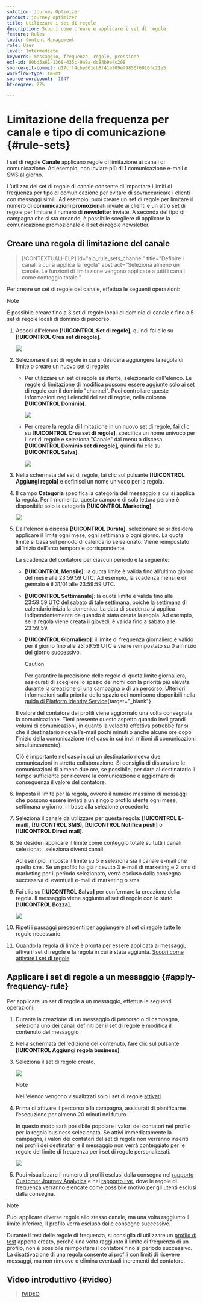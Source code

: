```yaml
---
solution: Journey Optimizer
product: journey optimizer
title: Utilizzare i set di regole
description: Scopri come creare e applicare i set di regole
feature: Rules
topic: Content Management
role: User
level: Intermediate
keywords: messaggio, frequenza, regole, pressione
exl-id: 80bd5a61-1368-435c-9a9a-dd84b9e4c208
source-git-commit: d17cff4cbe661cb8f41ef09ef9850f6010fc21e5
workflow-type: tm+mt
source-wordcount: '1047'
ht-degree: 22%

---
```


# Limitazione della frequenza per canale e tipo di comunicazione {#rule-sets}

I set di regole **Canale** applicano regole di limitazione ai canali di comunicazione. Ad esempio, non inviare più di 1 comunicazione e-mail o SMS al giorno.

L’utilizzo dei set di regole di canale consente di impostare i limiti di frequenza per tipo di comunicazione per evitare di sovraccaricare i clienti con messaggi simili. Ad esempio, puoi creare un set di regole per limitare il numero di **comunicazioni promozionali** inviate ai clienti e un altro set di regole per limitare il numero di **newsletter** inviate. A seconda del tipo di campagna che si sta creando, è possibile scegliere di applicare la comunicazione promozionale o il set di regole newsletter.

## Creare una regola di limitazione del canale

>[!CONTEXTUALHELP]
>id="ajo_rule_sets_channel"
>title="Definire i canali a cui si applica la regola"
>abstract="Seleziona almeno un canale. Le funzioni di limitazione vengono applicate a tutti i canali come conteggio totale."

Per creare un set di regole del canale, effettua le seguenti operazioni:

>[!NOTE]
>
>È possibile creare fino a 3 set di regole locali di dominio di canale e fino a 5 set di regole locali di dominio di percorso.

1. Accedi all&#39;elenco **[!UICONTROL Set di regole]**, quindi fai clic su **[!UICONTROL Crea set di regole]**.

   ![](assets/rule-sets-create-button.png)

1. Selezionare il set di regole in cui si desidera aggiungere la regola di limite o creare un nuovo set di regole:

   * Per utilizzare un set di regole esistente, selezionarlo dall&#39;elenco. Le regole di limitazione di modifica possono essere aggiunte solo ai set di regole con il dominio &quot;channel&quot;. Puoi controllare queste informazioni negli elenchi dei set di regole, nella colonna **[!UICONTROL Dominio]**.

     ![](assets/journey-capping-list.png)

   * Per creare la regola di limitazione in un nuovo set di regole, fai clic su **[!UICONTROL Crea set di regole]**, specifica un nome univoco per il set di regole e seleziona &quot;Canale&quot; dal menu a discesa **[!UICONTROL Dominio set di regole]**, quindi fai clic su **[!UICONTROL Salva]**.

     ![](assets/rule-sets-create.png)

1. Nella schermata del set di regole, fai clic sul pulsante **[!UICONTROL Aggiungi regola]** e definisci un nome univoco per la regola.

1. Il campo **Categoria** specifica la categoria del messaggio a cui si applica la regola. Per il momento, questo campo è di sola lettura perché è disponibile solo la categoria **[!UICONTROL Marketing]**.

   ![](assets/rule-set-channels.png)

1. Dall&#39;elenco a discesa **[!UICONTROL Durata]**, selezionare se si desidera applicare il limite ogni mese, ogni settimana o ogni giorno. La quota limite si basa sul periodo di calendario selezionato. Viene reimpostato all’inizio dell’arco temporale corrispondente.

   La scadenza del contatore per ciascun periodo è la seguente:

   * **[!UICONTROL Mensile]**: la quota limite è valida fino all’ultimo giorno del mese alle 23:59:59 UTC. Ad esempio, la scadenza mensile di gennaio è il 31/01 alle 23:59:59 UTC.

   * **[!UICONTROL Settimanale]**: la quota limite è valida fino alle 23:59:59 UTC del sabato di tale settimana, poiché la settimana di calendario inizia la domenica. La data di scadenza si applica indipendentemente da quando è stata creata la regola. Ad esempio, se la regola viene creata il giovedì, è valida fino a sabato alle 23:59:59.

   * **[!UICONTROL Giornaliero]**: il limite di frequenza giornaliero è valido per il giorno fino alle 23:59:59 UTC e viene reimpostato su 0 all&#39;inizio del giorno successivo.

     >[!CAUTION]
     > 
     >Per garantire la precisione delle regole di quota limite giornaliera, assicurati di scegliere lo spazio dei nomi con la priorità più elevata durante la creazione di una campagna o di un percorso. Ulteriori informazioni sulla priorità dello spazio dei nomi sono disponibili nella [guida di Platform Identity Service](https://experienceleague.adobe.com/it/docs/experience-platform/identity/features/identity-graph-linking-rules/namespace-priority){target="_blank"}

   Il valore del contatore dei profili viene aggiornato una volta consegnata la comunicazione. Tieni presente questo aspetto quando invii grandi volumi di comunicazioni, in quanto la velocità effettiva potrebbe far sì che il destinatario riceva l’e-mail pochi minuti o anche alcune ore dopo l’inizio della comunicazione (nel caso in cui invii milioni di comunicazioni simultaneamente).

   Ciò è importante nel caso in cui un destinatario riceva due comunicazioni in stretta collaborazione. Si consiglia di distanziare le comunicazioni di almeno due ore, se possibile, per dare al destinatario il tempo sufficiente per ricevere la comunicazione e aggiornare di conseguenza il valore del contatore.

1. Imposta il limite per la regola, ovvero il numero massimo di messaggi che possono essere inviati a un singolo profilo utente ogni mese, settimana o giorno, in base alla selezione precedente.

1. Seleziona il canale da utilizzare per questa regola: **[!UICONTROL E-mail]**, **[!UICONTROL SMS]**, **[!UICONTROL Notifica push]** o **[!UICONTROL Direct mail]**.

1. Se desideri applicare il limite come conteggio totale su tutti i canali selezionati, seleziona diversi canali.

   Ad esempio, imposta il limite su 5 e seleziona sia il canale e-mail che quello sms. Se un profilo ha già ricevuto 3 e-mail di marketing e 2 sms di marketing per il periodo selezionato, verrà escluso dalla consegna successiva di eventuali e-mail di marketing o sms.

1. Fai clic su **[!UICONTROL Salva]** per confermare la creazione della regola. Il messaggio viene aggiunto al set di regole con lo stato **[!UICONTROL Bozza]**.

   ![](assets/rule-set-rule-created.png)

1. Ripeti i passaggi precedenti per aggiungere al set di regole tutte le regole necessarie.

1. Quando la regola di limite è pronta per essere applicata ai messaggi, attiva il set di regole e la regola in cui è stata aggiunta. [Scopri come attivare i set di regole](../conflict-prioritization/rule-sets.md#create)

## Applicare i set di regole a un messaggio {#apply-frequency-rule}

Per applicare un set di regole a un messaggio, effettua le seguenti operazioni:

1. Durante la creazione di un messaggio di percorso o di campagna, seleziona uno dei canali definiti per il set di regole e modifica il contenuto del messaggio

1. Nella schermata dell&#39;edizione del contenuto, fare clic sul pulsante **[!UICONTROL Aggiungi regola business]**.

1. Seleziona il set di regole creato.

   ![](assets/rule-set-campaign-add-rule-button.png)

   >[!NOTE]
   >
   >Nell&#39;elenco vengono visualizzati solo i set di regole [attivati](#activate-rule).

   <!--Messages where the category selected is **[!UICONTROL Transactional]** will not be evaluated against business rules.-->

1. Prima di attivare il percorso o la campagna, assicurati di pianificarne l’esecuzione per almeno 20 minuti nel futuro.

   In questo modo sarà possibile popolare i valori dei contatori nel profilo per la regola business selezionata. Se attivi immediatamente la campagna, i valori dei contatori del set di regole non verranno inseriti nei profili dei destinatari e il messaggio non verrà conteggiato per le regole del limite di frequenza per i set di regole personalizzati.

   ![](assets/rule-set-schedule-campaign.png)

1. Puoi visualizzare il numero di profili esclusi dalla consegna nel [rapporto Customer Journey Analytics](../reports/report-gs-cja.md) e nel [rapporto live](../reports/live-report.md), dove le regole di frequenza verranno elencate come possibile motivo per gli utenti esclusi dalla consegna.

>[!NOTE]
>
>Puoi applicare diverse regole allo stesso canale, ma una volta raggiunto il limite inferiore, il profilo verrà escluso dalle consegne successive.

Durante il test delle regole di frequenza, si consiglia di utilizzare un [profilo di test](../audience/creating-test-profiles.md) appena creato, perché una volta raggiunto il limite di frequenza di un profilo, non è possibile reimpostare il contatore fino al periodo successivo. La disattivazione di una regola consente ai profili con limiti di ricevere messaggi, ma non rimuove o elimina eventuali incrementi del contatore.

<!--
## Example: combine several rules {#frequency-rule-example}

You can combine several message frequency rules, such as described in the example below.

1. [Create a rule](#create-new-rule) called *Overall Marketing Capping*:

   * Select all channels.
   * Set capping to 12 monthly.

   ![](assets/message-rules-ex-overall-cap.png)

1. To further restrict the number of marketing-based push notifications that a user is sent, create a second rule called *Push Marketing Cap*:

   * Select Push channel.
   * Set capping to 4 monthly.

   ![](assets/message-rules-ex-push-cap.png)

1. Save and [activate](#activate-rule) the rule.

1. [Create a message](../building-journeys/journeys-message.md) for every channel you want to communicate through and select the **[!UICONTROL Marketing]** category for each message. [Learn how to apply a frequency rule](#apply-frequency-rule)

   ![](assets/journey-message-category.png)

In this scenario, an individual profile:
* can receive up to 12 marketing messages per month;
* but will be excluded from marketing push notifications after they have received 4 push notifications.-->

## Video introduttivo {#video}

>[!VIDEO](https://video.tv.adobe.com/v/3444734?quality=12&captions=ita)
